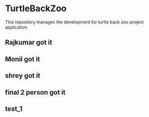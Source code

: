 # TurtleBackZoo
This repository manages the development for turtle back zoo project application 

## Rajkumar got it

## Monil got it 

## shrey got it

## final 2 person got it

## test_1
